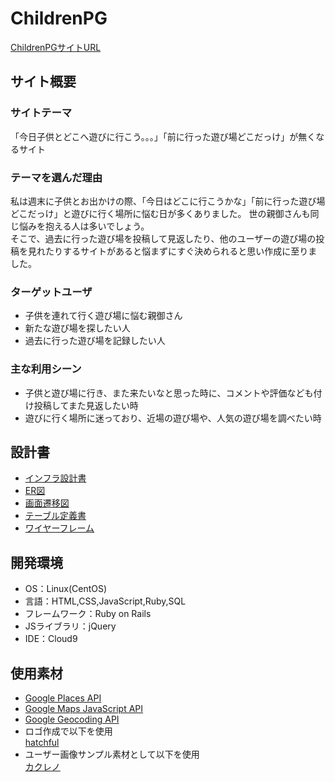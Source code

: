 # ChildrenPG
  [ChildrenPGサイトURL](https://children-pg.com/)
  
## サイト概要
### サイトテーマ
  「今日子供とどこへ遊びに行こう。。。」「前に行った遊び場どこだっけ」が無くなるサイト
​
### テーマを選んだ理由
  私は週末に子供とお出かけの際、「今日はどこに行こうかな」「前に行った遊び場どこだっけ」と遊びに行く場所に悩む日が多くありました。
  世の親御さんも同じ悩みを抱える人は多いでしょう。<br>
  そこで、過去に行った遊び場を投稿して見返したり、他のユーザーの遊び場の投稿を見れたりするサイトがあると悩まずにすぐ決められると思い作成に至りました。
​
### ターゲットユーザ
- 子供を連れて行く遊び場に悩む親御さん
- 新たな遊び場を探したい人
- 過去に行った遊び場を記録したい人
​
### 主な利用シーン
- 子供と遊び場に行き、また来たいなと思った時に、コメントや評価なども付け投稿してまた見返したい時
- 遊びに行く場所に迷っており、近場の遊び場や、人気の遊び場を調べたい時
​
## 設計書
- [インフラ設計書](https://viewer.diagrams.net/?tags=%7B%7D&highlight=0000ff&edit=_blank&layers=1&nav=1&title=ChildrenPG.AWS%E6%A7%8B%E6%88%90%E5%9B%B3.drawio#R7Vxbc9o4FP41zOw%2BhEGWbzxyS5uZdicTdre7fWGErYBbYzO2CGF%2F%2FUq2ZGxJCbjBQAhtZ2ody7LRd86nc5HdgoPF86cELedfYx%2BHLaPjP7fgsGXQPzag%2FzHJJpc4lpsLZkng5yKwFYyD%2FzAXdrh0Ffg4rXQkcRySYFkVenEUYY9UZChJ4nW122McVu%2B6RDOsCMYeClXpt8An81zqGs5W%2FhkHs7m4M7C7%2BZkFEp35L0nnyI%2FXJREcteAgiWOSHy2eBzhkkyfmJb%2Fu9oWzxYMlOCL7XPAVjr9v7Lto9ofrdH9Mx96Pvz7f8FGeULjiP5g%2FLNmIGUjiVeRjNkinBfvreUDweIk8dnZNMaeyOVmEtAXo4WMQhoM4jBPajuKIduqrzyluihOCn0si%2FtyfcLzAJNnQLvzsDXD5JK63GIBCOC8B4EAuRBz4WTHadm7oAZ%2BeGlNlKFPV%2BzamgkEYr3xl1pZxEJHsEaw%2B%2FUcfatBpWfTMgLXahiUJ5LZTFQC1xcaoCuS2UxUAeXgg3R%2FID1gSKK3K8B3p%2Fp3SA9J%2FsB%2BvSBhEeFBYKdOlWYL8gGqFpDAlddJp22McEc4TwBBtPvFsVMoEBNF7JXyMDAmcjJ5wDkjeJwzRMg2mxVUJ9lZJGjzhB5zmgzMptdklO148zxi9tdE6NdszahHL7PHv6L20Zyf0cOIxxZigkLCBSBL%2FxOKHtgxI%2F94y5dNZDDOMgFJQLwxmbHwSs9sh3grxYzYinZUgmn3JWkPY4TOhu4WP0nlhwAcxR9vKr9kIstaZp6UxT9toyjyhYoLYp0zOm3FC5vEsjlA42kr7VWrb9vkSsxnPtOcHJmTD1Q2tSFzVT3UyX6OONF4lHn6ln5n3Yw%2F%2BKg4JDhGhulpd7TQzyi%2B9Zyawxc9yzCp8MigEJTNM%2BFUSLsVj%2FDpU5u5FJ%2F2JiTcXwOjI4yVlf4FUymZGu5tDw%2Bn1FMPknSsGI6zxC5ri8D5OAxJkVj%2BNCYkXO83Vw4x9pFVyB4WhdJn%2F0MfgmT2HwmHgJW7KukWYTGaI4DXa1NbR%2FVnAghIJ2AoHOK5mgXYbIgBL0ao7PhlU%2BolPh6xn9Leq9My1QEFQQ9UlUGU1WAS%2Bn7GMbhGrMk9ZH%2BwGISvYl0NmamgbGipmjflUtoLZ3%2FeDqy919aXKvtTT0tN6UKbrArNRD6rX6zt9d7cHdRjrLLwoQahAY56djsarMp2mDNRRg54nFIRoGoQBYc%2F%2BnU24bLAaRBT4gOmM%2Br3y3OpINAdOVksJpmKoHcHpnsDZdYEzd%2BNm2RrYYGPOsNsYbLe3LlPBS4DNkVbDwg0u4VZgW8ENNIVbV8HtfjUNA4%2FhtJpmrsx1bbyujdu1MWXDUZOebDuPM5MVA%2B%2B1alL5qEvDJ%2FuAyQdxn19ZOmubsitZsiZdqLVkozFLFgOXTHk0UOPcdx1%2FdOvCZNttOWbUuTjOESMQoGbA75PgiYaLV869cu5hOLdwdGTOtW%2BNW%2FdwnKu61E1yrimHK7oajc7tbZB01RqNYrxNZxaNkeH0hpeXWUz8dBJEKUGRp6%2FqvU6v%2B6sVqGiVZoE4alYRQEWlBnfDh5ZhowUDI5qmy2w6qm3gGG1gt0GbPv6tYb6Ddd9sElRhmBxUTaB15FVfLUFcV%2F3rqn9d9XcnTZzzW%2FXVyk8NijYuk6LNusCCKq6np2i1NvQwHFMQs%2F0U04QezdjRb2PqkvjTze%2FvAMAasXV9AA0luLZOjqGjgHI%2BmzK4fuV7HV7px7McTW%2FKMK0qema3OkK%2BeaSxPRlALRk80CWe%2BUN%2FIraoKoYnMtOXZHW1l0MLwgpq0Dy1yXUvwOREgNG0zcn7IQzXOqrRFVuD3zVYR9q1Znfd04KlZop3MaQIKT80RdodS3JMIDy1YyLygr8WMnTykEE13vMDtkbIUBvYc4sYjDel6joXGQfWBrUrg3pyVNVUnT4OpGy7QMmlxYH1yzJKHHgGdKtmaBSUrnWZY9Zl6u%2BwANW6jG7v8FELM4Z9%2Fr7zzhc%2BxGuEu51s49BO9tsmX90X%2BrpBa4sn2gKKroiiLaSoxZRKt6y8obmDLNTJHFUI1G6iIqIKdTJd%2BUe%2BGmiuBtLVLxdf9uVHtovTcUcds3RuGCR0oJzmImYXKoEOO9YAOAqB0jOP2Z9zZFE9Y%2BLcLvNaT582dVUf7BlN%2Bs72udGpmv9Dy5tMFTBKyQ14D5m%2BJh1jzea1ff2qxrZ5G%2Bp%2B4Spo6IOD5rgKaLp3no4KmtCa6%2BuPDTjDLCGXNBldSVUazaseR6VtuMcHHK7KdKbKpJQfzBO%2FQive%2Fby69adx66%2FTeV5REjRN16gXJfUHAFr2h4mSsm%2BcrBFlhEmNcMmoy5RS8glqdrYclygv4Wsjgu13Jp9EtudMkk9QrQhk32D6xtTwHQQ8TX7h4QZK8Y4pAvuTJf%2FFZ0JObStgX7PYd%2BPDwfc9vG2a1f2SyrxrF8SmlyPN6gKL79Ro0ozGEA7hy8HHi8DWSOVIlWtdENcVdlRZTwrp4eE7yVZJOofJ5h9%2Bfdb4lzXapiPaw%2Bfy2eGm3LrHSUB%2FfbYvX7%2FnfG%2Bbc%2Fe0OaHl52J0atb06OF31v0CC5teGGR69CaLr5mmsZvSEzVRu%2F041Tt1WOrTrtuVnBPNliEdLI25Jqaaih3kWvdhQHHcXYjYxkEQoc3tt27zPZnbLwbD0f8%3D)
- [ER図](https://drive.google.com/file/d/1k9dMnqH_1SjZl6k6fjRcGJVfpCb24_5O/view)
- [画面遷移図](https://drive.google.com/file/d/1K6S8D1ldHTaZrKDP6hFmpUyBFV1riyCU/view)
- [テーブル定義書](https://docs.google.com/spreadsheets/d/1jOBM3sZy6LnKiMm5Rac6xjVV12IoFLuvzI-UMytZUr4/edit?usp=sharing)
- [ワイヤーフレーム](https://www.figma.com/file/1uxKyXsYas5tdrC9IQnbdP/ChildrenPG%E3%83%AF%E3%82%A4%E3%83%A4%E3%83%BC%E3%83%95%E3%83%AC%E3%83%BC%E3%83%A0?type=design&node-id=1%3A42&mode=design&t=8NDHOBEZh2vClhPs-1)
​
## 開発環境
- OS：Linux(CentOS)
- 言語：HTML,CSS,JavaScript,Ruby,SQL
- フレームワーク：Ruby on Rails
- JSライブラリ：jQuery
- IDE：Cloud9
​
## 使用素材
- [Google Places API](https://developers.google.com/maps/documentation/places/web-service?hl=ja)
- [Google Maps JavaScript API](https://developers.google.com/maps/documentation/javascript?hl=ja)
- [Google Geocoding API](https://developers.google.com/maps/documentation/geocoding?hl=ja)
- ロゴ作成で以下を使用<br>
  [hatchful](https://www.shopify.com/jp/tools/logo-maker/my-logos)
- ユーザー画像サンプル素材として以下を使用<br>
  [カクレノ](https://kotonohaworks.com/free-icons/user/)